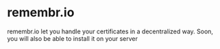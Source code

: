 # remembr.io
remembr.io let you handle your certificates in a decentralized way. Soon, you will also be able to install it on your server
